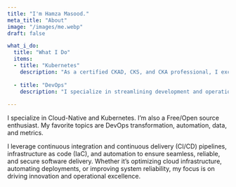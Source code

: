 ```yaml
---
title: "I'm Hamza Masood."
meta_title: "About"
image: "/images/me.webp"
draft: false

what_i_do:
  title: "What I Do"
  items:
  - title: "Kubernetes"
    description: "As a certified CKAD, CKS, and CKA professional, I excel in designing, deploying, and managing scalable, secure Kubernetes environments. I ensure robust, high-availability containerized applications tailored to modern development and operational needs."
  
  - title: "DevOps"
    description: "I specialize in streamlining development and operations through automation and continuous improvement. By leveraging cutting-edge tools and methodologies, I enhance deployment processes, boost collaboration, and ensure the reliability and scalability of software systems."
  
---
```

 I specialize in Cloud-Native and Kubernetes. I’m also a Free/Open source enthusiast. My favorite topics are DevOps transformation, automation, data, and metrics.

 I leverage continuous integration and continuous delivery (CI/CD) pipelines, infrastructure as code (IaC), and automation to ensure seamless, reliable, and secure software delivery. Whether it’s optimizing cloud infrastructure, automating deployments, or improving system reliability, my focus is on driving innovation and operational excellence.